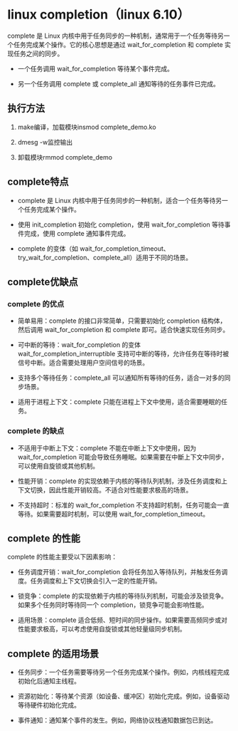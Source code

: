# linux completion（linux 6.10）

complete 是 Linux 内核中用于任务同步的一种机制，通常用于一个任务等待另一个任务完成某个操作。它的核心思想是通过 wait_for_completion 和 complete 实现任务之间的同步。

- 一个任务调用 wait_for_completion 等待某个事件完成。

- 另一个任务调用 complete 或 complete_all 通知等待的任务事件已完成。

## 执行方法
1. make编译，加载模块insmod complete_demo.ko

2. dmesg -w监控输出

4. 卸载模块rmmod complete_demo


## complete特点

- complete 是 Linux 内核中用于任务同步的一种机制，适合一个任务等待另一个任务完成某个操作。

- 使用 init_completion 初始化 completion，使用 wait_for_completion 等待事件完成，使用 complete 通知事件完成。

- complete 的变体（如 wait_for_completion_timeout、try_wait_for_completion、complete_all）适用于不同的场景。



## complete优缺点

### complete 的优点

- 简单易用：complete 的接口非常简单，只需要初始化 completion 结构体，然后调用 wait_for_completion 和 complete 即可。适合快速实现任务同步。

- 可中断的等待：wait_for_completion 的变体 wait_for_completion_interruptible 支持可中断的等待，允许任务在等待时被信号中断。适合需要处理用户空间信号的场景。

- 支持多个等待任务：complete_all 可以通知所有等待的任务，适合一对多的同步场景。

- 适用于进程上下文：complete 只能在进程上下文中使用，适合需要睡眠的任务。


### complete 的缺点

- 不适用于中断上下文：complete 不能在中断上下文中使用，因为 wait_for_completion 可能会导致任务睡眠。如果需要在中斷上下文中同步，可以使用自旋锁或其他机制。

- 性能开销：complete 的实现依赖于内核的等待队列机制，涉及任务调度和上下文切换，因此性能开销较高。不适合对性能要求极高的场景。

- 不支持超时：标准的 wait_for_completion 不支持超时机制，任务可能会一直等待。如果需要超时机制，可以使用 wait_for_completion_timeout。


## complete 的性能

complete 的性能主要受以下因素影响：

- 任务调度开销：wait_for_completion 会将任务加入等待队列，并触发任务调度。任务调度和上下文切换会引入一定的性能开销。

- 锁竞争：complete 的实现依赖于内核的等待队列机制，可能会涉及锁竞争。如果多个任务同时等待同一个 completion，锁竞争可能会影响性能。

- 适用场景：complete 适合低频、短时间的同步操作。如果需要高频同步或对性能要求极高，可以考虑使用自旋锁或其他轻量级同步机制。


## complete 的适用场景

- 任务同步：一个任务需要等待另一个任务完成某个操作。例如，内核线程完成初始化后通知主线程。

- 资源初始化：等待某个资源（如设备、缓冲区）初始化完成。例如，设备驱动等待硬件初始化完成。

- 事件通知：通知某个事件的发生。例如，网络协议栈通知数据包已到达。